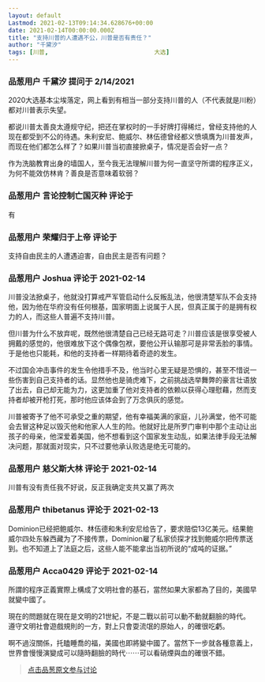 ```yaml
---
layout: default
Lastmod: 2021-02-13T09:14:34.628676+00:00
date: 2021-02-14T00:00:00.000Z
title: "支持川普的人遭遇不公，川普是否有责任？"
author: "千黛汐"
tags: [川普,								大选]
---
```



### 品葱用户 **千黛汐** 提问于 2/14/2021
    
2020大选基本尘埃落定，网上看到有相当一部分支持川普的人（不代表就是川粉）都对川普表示失望。  
  
都说川普太善良太遵规守纪，把还在掌权时的一手好牌打得稀烂，曾经支持他的人现在都受到不公的待遇。朱利安尼、鲍威尔、林伍德曾经都义愤填膺为川普发声，而现在他们都怎么样了？如果川普当初直接掀桌子，情况是否会好一点？  
  
作为洗脑教育出身的墙国人，至今我无法理解川普为何一直坚守所谓的程序正义，为何不能效仿林肯？善良是否意味着软弱？
    
                

### 品葱用户 **言论控制亡国灭种** 评论于 
        
有
        
                

### 品葱用户 **荣耀归于上帝** 评论于 
        
支持自由民主的人遭遇迫害，自由民主是否有问题？
        
                

### 品葱用户 **Joshua** 评论于 2021-02-14
        
川普没法掀桌子，他就没打算戒严军管启动什么反叛乱法，他很清楚军队不会支持他，因为他在华府没有任何根基，国家明面上说属于人民，但真正属于的是拥有权力的人，而这些人普遍不支持川普。  
  
但川普为什么不放弃呢，既然他很清楚自己已经无路可走？川普应该是很享受被人拥戴的感觉的，他很难放下这个偶像包袱，要他公开认输那可是非常丢脸的事情。于是他也只能耗，和他的支持者一样期待着奇迹的发生。  
  
不过国会冲击事件的发生令他措手不及，他当时心里无疑是恐惧的，甚至不惜说一些伤害到自己支持者的话。显然他也是骑虎难下，之前挑战选举舞弊的豪言壮语放了出去，自己却无能为力，这更加重了他对支持者的依赖以获得心理慰藉，然而支持者却被开枪打死，那时他应该体会到了万念俱灰的感觉。  
  
川普被寄予了他不可承受之重的期望，他有幸福美满的家庭，儿孙满堂，他不可能会去冒这种足以毁灭他和他家人人生的险。他就好比是所罗门审判中那个主动让出孩子的母亲，他深爱着美国，他不想看到这个国家发生动乱，如果法律手段无法解决问题，那就面对现实，只不过要他承认败选是绝无可能的。
        
                

### 品葱用户 **慈父斯大林** 评论于 2021-02-14
        
川普有没有责任我不好说，反正我确定支共又赢了两次
        
                

### 品葱用户 **thibetanus** 评论于 2021-02-13
        
Dominion已经把鲍威尔、林伍德和朱利安尼给告了，要求赔偿13亿美元。结果鲍威尔四处东躲西藏为了不接传票，Dominion雇了私家侦探才找到鲍威尔把传票送到。也不知道上了法庭之后，这些人能不能拿出当初所说的“成吨的证据。”
        
                

### 品葱用户 **Acca0429** 评论于 2021-02-14
        
所謂的程序正義實際上構成了文明社會的基石，當然如果大家都為了目的，美國早就變中國了。  
  
現在的問題就在現在是文明的21世紀，不是二戰以前可以動不動就翻臉的時代。遵守文明社會遊戲規則的一方，對上只會耍流氓的原始人，的確很吃虧。  
  
  
啊不過沒關係，托瞌睡喬的福，美國也即將變中國了。當然下一步就各種意義上，世界會慢慢演變成可以隨時翻臉的時代⋯⋯可以看硝煙與血的確很不錯。
        
                





> [点击品葱原文参与讨论](https://pincong.rocks/question/36341)

